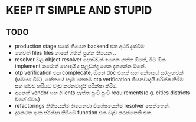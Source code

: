# KEEP IT SIMPLE AND STUPID

## TODO
- production stage එකේ තියෙන backend එක අර්ථ දැක්වීම
- හෙවත් files files ගානේ ගිහින් ප්‍රශ්න තියෙන ..
- resolver වල object resolver පොඩ්ඩක් ඉගෙන ගන්න ඕනේ, ඊට ඕක implement කරොත් හොඳයි ද පුලුවන්ද ගෙන දැනගන්න ඕනේ.
- otp verification එක complecate, ඕනේ doc එකක් සහ කේතයේ සරලභවක් (සමහර විට), කේතයේ හැම තෙනම otp verification තියනවාදැයි පරික්ෂ කිරීම සහ ඔව්ව හරියට වැඩ කරනවාදැයි පරික්ෂා කිරීම.
- අනෙක් vendor සහ clients පැත්ත පුංචි පුංචි requirements(e.g. cities districts වගේ ඒවා.)
- refactorings කිහිපයක්ම තියෙනවා විශේෂයෙන්ම resolver පෙත්තෙන්.
- දුරකථන අංක පරික්ෂා කිරීමේ function එක වැඩ කරන්නෙති එක.
